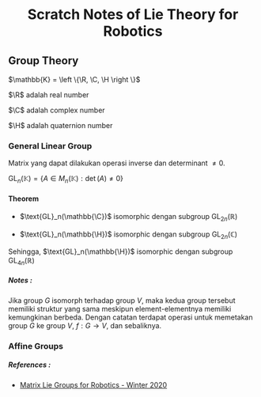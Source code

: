 <h1><center>Scratch Notes of Lie Theory for Robotics</center></h1>

## Group Theory

$\mathbb{K} = \left \{\R, \C, \H \right \}$

$\R$ adalah real number

$\C$ adalah complex number

$\H$ adalah quaternion number

### General Linear Group

Matrix yang dapat dilakukan operasi inverse dan determinant $\neq 0$.

$\text{GL}_n(\mathbb{K}) =\left\{ A \in M_n(\mathbb{K}): \det(A) \neq 0\right \}$

#### Theorem

- $\text{GL}_n(\mathbb{\C})$ isomorphic dengan subgroup $\text{GL}_{2n}(\mathbb{R})$

- $\text{GL}_n(\mathbb{\H})$ isomorphic dengan subgroup $\text{GL}_{2n}(\mathbb{C})$

Sehingga, $\text{GL}_n(\mathbb{\H})$ isomorphic dengan subgroup $\text{GL}_{4n}(\mathbb{R})$

##### Notes :

Jika group $G$ isomorph terhadap group $V$, maka kedua group tersebut memiliki struktur yang sama meskipun element-elementnya memiliki kemungkinan berbeda. Dengan catatan terdapat operasi untuk memetakan group $G$ ke group $V$, $f : G \rightarrow V$, dan sebaliknya.

### Affine Groups

##### References :

- [Matrix Lie Groups for Robotics - Winter 2020](https://www.youtube.com/watch?v=xIrtF2ACBrc&list=PLdMorpQLjeXmbFaVku4JdjmQByHHqTd1F&index=22)